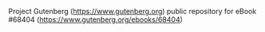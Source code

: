Project Gutenberg (https://www.gutenberg.org) public repository for
eBook #68404 (https://www.gutenberg.org/ebooks/68404)
